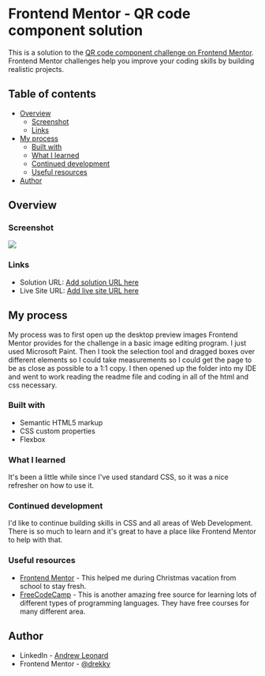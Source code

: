 # Frontend Mentor - QR code component solution

This is a solution to the [QR code component challenge on Frontend Mentor](https://www.frontendmentor.io/challenges/qr-code-component-iux_sIO_H). Frontend Mentor challenges help you improve your coding skills by building realistic projects.

## Table of contents

- [Overview](#overview)
  - [Screenshot](#screenshot)
  - [Links](#links)
- [My process](#my-process)
  - [Built with](#built-with)
  - [What I learned](#what-i-learned)
  - [Continued development](#continued-development)
  - [Useful resources](#useful-resources)
- [Author](#author)

## Overview

### Screenshot

![](./Screenshot.jpg)

### Links

- Solution URL: [Add solution URL here](https://your-solution-url.com)
- Live Site URL: [Add live site URL here](https://your-live-site-url.com)

## My process

My process was to first open up the desktop preview images Frontend Mentor provides for the challenge in a basic image editing program. I just used Microsoft Paint. Then I took the selection tool and dragged boxes over different elements so I could take measurements so I could get the page to be as close as possible to a 1:1 copy. I then opened up the folder into my IDE and went to work reading the readme file and coding in all of the html and css necessary.

### Built with

- Semantic HTML5 markup
- CSS custom properties
- Flexbox

### What I learned

It's been a little while since I've used standard CSS, so it was a nice refresher on how to use it.

### Continued development

I'd like to continue building skills in CSS and all areas of Web Development. There is so much to learn and it's great to have a place like Frontend Mentor to help with that.

### Useful resources

- [Frontend Mentor](https://frontendmentor.io) - This helped me during Christmas vacation from school to stay fresh.
- [FreeCodeCamp](https://www.freecodecamp.org) - This is another amazing free source for learning lots of different types of programming languages. They have free courses for many different area.

## Author

- LinkedIn - [Andrew Leonard](https://www.linkedin.com/in/andrew-leonard-dev/)
- Frontend Mentor - [@drekky](https://www.frontendmentor.io/profile/drekky)
